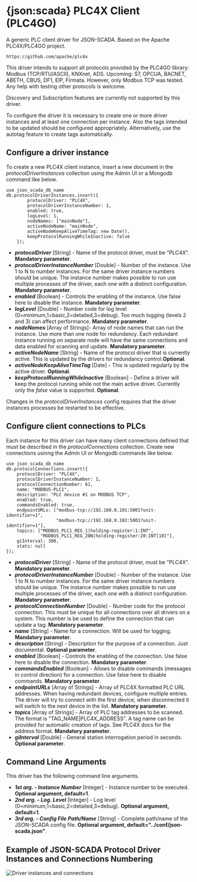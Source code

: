 # {json:scada} PLC4X Client (PLC4GO)

A generic PLC client driver for JSON-SCADA. Based on the Apache PLC4X/PLC4GO project.

    https://github.com/apache/plc4x

This driver intends to support all protocols provided by the PLC4GO library: Modbus (TCP/RTU/ASCII), KNXnet, ADS. Upcoming: S7, OPCUA, BACNET, ABETH, CBUS, DF1, EIP, Firmata. However, only Modbus TCP was tested. Any help with testing other protocols is welcome.

Discovery and Subscription features are currently not supported by this driver. 

To configure the driver it is necessary to create one or more driver instances and at least one connection per instance. Also the tags intended to be updated should be configured appropriately. Alternatively, use the autotag feature to create tags automatically.

##  Configure a driver instance

To create a new PLC4X client instance, insert a new document in the _protocolDriverInstances_ collection using the Admin UI or a Mongodb command like below.

    use json_scada_db_name
    db.protocolDriverInstances.insert({
            protocolDriver: "PLC4X",
            protocolDriverInstanceNumber: 1,
            enabled: true,
            logLevel: 1,
            nodeNames: ["mainNode"], 
            activeNodeName: "mainNode",
            activeNodeKeepAliveTimeTag: new Date(),
            keepProtocolRunningWhileInactive: false
        });

* _**protocolDriver**_ [String] - Name of the protocol driver, must be  "PLC4X". **Mandatory parameter**.
* _**protocolDriverInstanceNumber**_ [Double] - Number of the instance. Use 1 to N to number instances. For the same driver instance numbers should be unique. The instance number makes possible to run use multiple processes of the driver, each one with a distinct configuration. **Mandatory parameter**.
* _**enabled**_ [Boolean] - Controls the enabling of the instance. Use false here to disable the instance. **Mandatory parameter**.
* _**logLevel**_ [Double] - Number code for log level (0=minimum,1=basic,2=detailed,3=debug). Too much logging (levels 2 and 3) can affect performance. **Mandatory parameter**.
* _**nodeNames**_ [Array of Strings]- Array of node names that can run the instance. Use more than one node for redundancy. Each redundant instance running on separate node will have the same connections and data enabled for scanning and update. **Mandatory parameter**.
* _**activeNodeName**_ [String] - Name of the protocol driver that is currently active. This is updated by the drivers for redundancy control.**Optional**.
* _**activeNodeKeepAliveTimeTag**_ [Date] - This is updated regularly by the active driver. **Optional**.
* _**keepProtocolRunningWhileInactive**_ [Boolean] - Define a driver will keep the protocol running while not the main active driver. Currently only the _false_ value is supported. **Optional**.

Changes in the _protocolDriverInstances_ config requires that the driver instances processes be restarted to be effective.

## Configure client connections to PLCs

Each instance for this driver can have many client connections defined that must be described in the _protocolConnections_ collection. Create new connections usinng the Admin UI or Mongodb commands like below.

    use json_scada_db_name
    db.protocolConnections.insert({
        protocolDriver: "PLC4X",
        protocolDriverInstanceNumber: 1,
        protocolConnectionNumber: 61,
        name: "MODBUS-PLC1",
        description: "PLC device #1 on MODBUS TCP",
        enabled: true,
        commandsEnabled: true,
        endpointURLs: ["modbus-tcp://192.168.0.101:5001?unit-identifier=1", 
                       "modbus-tcp://192.168.0.102:5001?unit-identifier=1"],
        topics: ["MODBUS_PLC1_REG_1|holding-register:1:INT", 
                 "MODBUS_PLC1_REG_20N|holding-register:20:INT[10]"],
        giInterval: 300,
        stats: null
    });

* _**protocolDriver**_ [String] - Name of the protocol driver, must be  "PLC4X". **Mandatory parameter**.
* _**protocolDriverInstanceNumber**_ [Double] - Number of the instance. Use 1 to N to number instances. For the same driver instance numbers should be unique. The instance number makes possible to run use multiple processes of the driver, each one with a distinct configuration. **Mandatory parameter**.
* _**protocolConnectionNumber**_ [Double] - Number code for the protocol connection. This must be unique for all connections over all drivers on a system. This number is be used to define the connection that can update a tag. **Mandatory parameter**.
* _**name**_ [String] - Name for a connection. Will be used for logging. **Mandatory parameter**.
* _**description**_ [String] - Description for the purpose of a connection. Just documental. **Optional parameter**.
* _**enabled**_ [Boolean] - Controls the enabling of the connection. Use false here to disable the connection. **Mandatory parameter**.
* _**commandsEnabled**_ [Boolean] - Allows to disable commands (messages in control direction) for a connection. Use false here to disable commands. **Mandatory parameter**.
* _**endpointURLs**_ [Array of Strings] - Array of PLC4X formatted PLC URL addresses. When having redundant devices, configure multiple entries. The driver will try to connect with the first device, when disconnected it will switch to the next device in the list. **Mandatory parameter**.
* _**topics**_ [Array of Strings] - Array of PLC tag addresses to be scanned. The format is "TAG_NAME|PLC4X_ADDRESS". A tag name can be provided for automatic creation of tags. See PLC4X docs for the address format. **Mandatory parameter**.
* _**giInterval**_ [Double] - General station interrogation period in seconds. **Optional parameter**.

## Command Line Arguments

This driver has the following command line arguments.

* _**1st arg. - Instance Number**_ [Integer] - Instance number to be executed. **Optional argument, default=1**.
* _**2nd arg. - Log. Level**_ [Integer] - Log level (0=minimum,1=basic,2=detailed,3=debug). **Optional argument, default=1**.
* _**3rd arg. - Config File Path/Name**_ [String] - Complete path/name of the JSON-SCADA config file. **Optional argument, default="../conf/json-scada.json"**.

## Example of JSON-SCADA Protocol Driver Instances and Connections Numbering

![Driver instances and connections](https://github.com/riclolsen/json-scada/raw/master/docs/JSON-SCADA_Connections.png "Driver Instances and Connections Numbering")
